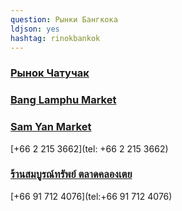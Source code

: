 ```yaml
---
question: Рынки Бангкока 
ldjson: yes
hashtag: rinokbankok
---
```


### [Рынок Чатучак](https://maps.app.goo.gl/WK35RaoTVBqC1PpX8)


### [Bang Lamphu Market](https://maps.app.goo.gl/b9Cu6ttFG4Ekin878)


### [Sam Yan Market](https://maps.app.goo.gl/to3mvxzUWZoDfemG7)

[+66 2 215 3662](tel: +66 2 215 3662)


### [ร้านสมบูรณ์ทรัพย์ ตลาดคลองเตย](https://maps.app.goo.gl/KpZwuRoHj3iDyP3B9)

[+66 91 712 4076](tel:+66 91 712 4076)
